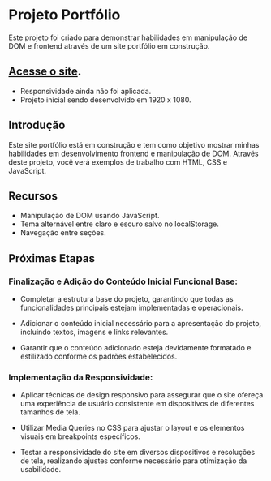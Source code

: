 # Projeto Portfólio

Este projeto foi criado para demonstrar habilidades em manipulação de DOM e frontend através de um site portfólio em construção.

## [Acesse o site](https://caduk2.github.io/portfolio-carlos/).
- Responsividade ainda não foi aplicada. 
- Projeto inicial sendo desenvolvido em 1920 x 1080.


## Introdução

Este site portfólio está em construção e tem como objetivo mostrar minhas habilidades em desenvolvimento frontend e manipulação de DOM. Através deste projeto, você verá exemplos de trabalho com HTML, CSS e JavaScript.

## Recursos

- Manipulação de DOM usando JavaScript.
- Tema alternável entre claro e escuro salvo no localStorage.
- Navegação entre seções.


## Próximas Etapas
### Finalização e Adição do Conteúdo Inicial Funcional Base:

- Completar a estrutura base do projeto, garantindo que todas as funcionalidades principais estejam implementadas e operacionais.

- Adicionar o conteúdo inicial necessário para a apresentação do projeto, incluindo textos, imagens e links relevantes.

- Garantir que o conteúdo adicionado esteja devidamente formatado e estilizado conforme os padrões estabelecidos.

### Implementação da Responsividade:

- Aplicar técnicas de design responsivo para assegurar que o site ofereça uma experiência de usuário consistente em dispositivos de diferentes tamanhos de tela.

- Utilizar Media Queries no CSS para ajustar o layout e os elementos visuais em breakpoints específicos.

- Testar a responsividade do site em diversos dispositivos e resoluções de tela, realizando ajustes conforme necessário para otimização da usabilidade.
